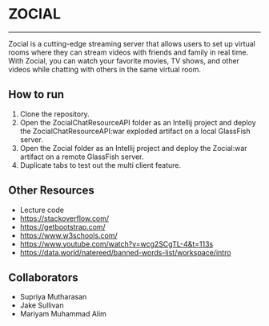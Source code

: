 # ZOCIAL

____________________________________________________________________________________________________________________________________________

Zocial is a cutting-edge streaming server that allows users to set up virtual rooms where they can stream videos with friends and family in real time. With Zocial, you can watch your favorite movies, TV shows, and other videos while chatting with others in the same virtual room.

## How to run

1) Clone the repository.
2) Open the ZocialChatResourceAPI folder as an Intellij project and deploy the ZocialChatResourceAPI:war exploded artifact on a local GlassFish server.
3) Open the Zocial folder as an Intellij project and deploy the Zocial:war artifact on a remote GlassFish server.
4) Duplicate tabs to test out the multi client feature.

## Other Resources

- Lecture code
- https://stackoverflow.com/
- https://getbootstrap.com/
- https://www.w3schools.com/
- https://www.youtube.com/watch?v=wcg2SCgTL-4&t=113s
- https://data.world/natereed/banned-words-list/workspace/intro

## Collaborators

- Supriya Mutharasan
- Jake Sullivan
- Mariyam Muhammad Alim

